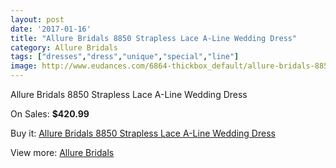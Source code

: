 ```yaml
---
layout: post
date: '2017-01-16'
title: "Allure Bridals 8850 Strapless Lace A-Line Wedding Dress"
category: Allure Bridals
tags: ["dresses","dress","unique","special","line"]
image: http://www.eudances.com/6864-thickbox_default/allure-bridals-8850-strapless-lace-a-line-wedding-dress.jpg
---
```

Allure Bridals 8850 Strapless Lace A-Line Wedding Dress

On Sales: **$420.99**
<a href="https://www.eudances.com/en/allure-bridals/2524-allure-bridals-8850-strapless-lace-a-line-wedding-dress.html"><amp-img layout="responsive" width="600" height="600" src="//www.eudances.com/6864-thickbox_default/allure-bridals-8850-strapless-lace-a-line-wedding-dress.jpg" alt="Allure Bridals 8850 Strapless Lace A-Line Wedding Dress 0" /></a>
<a href="https://www.eudances.com/en/allure-bridals/2524-allure-bridals-8850-strapless-lace-a-line-wedding-dress.html"><amp-img layout="responsive" width="600" height="600" src="//www.eudances.com/6868-thickbox_default/allure-bridals-8850-strapless-lace-a-line-wedding-dress.jpg" alt="Allure Bridals 8850 Strapless Lace A-Line Wedding Dress 1" /></a>
<a href="https://www.eudances.com/en/allure-bridals/2524-allure-bridals-8850-strapless-lace-a-line-wedding-dress.html"><amp-img layout="responsive" width="600" height="600" src="//www.eudances.com/6867-thickbox_default/allure-bridals-8850-strapless-lace-a-line-wedding-dress.jpg" alt="Allure Bridals 8850 Strapless Lace A-Line Wedding Dress 2" /></a>
<a href="https://www.eudances.com/en/allure-bridals/2524-allure-bridals-8850-strapless-lace-a-line-wedding-dress.html"><amp-img layout="responsive" width="600" height="600" src="//www.eudances.com/6866-thickbox_default/allure-bridals-8850-strapless-lace-a-line-wedding-dress.jpg" alt="Allure Bridals 8850 Strapless Lace A-Line Wedding Dress 3" /></a>
<a href="https://www.eudances.com/en/allure-bridals/2524-allure-bridals-8850-strapless-lace-a-line-wedding-dress.html"><amp-img layout="responsive" width="600" height="600" src="//www.eudances.com/6865-thickbox_default/allure-bridals-8850-strapless-lace-a-line-wedding-dress.jpg" alt="Allure Bridals 8850 Strapless Lace A-Line Wedding Dress 4" /></a>

Buy it: [Allure Bridals 8850 Strapless Lace A-Line Wedding Dress](https://www.eudances.com/en/allure-bridals/2524-allure-bridals-8850-strapless-lace-a-line-wedding-dress.html "Allure Bridals 8850 Strapless Lace A-Line Wedding Dress")

View more: [Allure Bridals](https://www.eudances.com/en/2-allure-bridals "Allure Bridals")